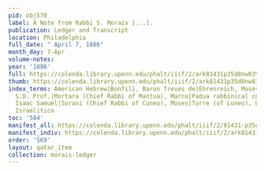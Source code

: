 ```yaml
---
pid: obj570
label: A Note from Rabbi S. Morais [...].
publication: Ledger and Transcript
location: Philadelphia
full_date: " April 7, 1886"
month_day: 7-Apr
volume-notes:
year: '1886'
full: https://colenda.library.upenn.edu/phalt/iiif/2/ark81431p35d8nw83%2FSHA256E-s6850338--5b78d791896ea60125d03ef91a64be997bf4edde357ad5eecbad44fc18adc74a.jpeg/full/3500,/0/default.jpg
thumb: https://colenda.library.upenn.edu/phalt/iiif/2/ark81431p35d8nw83%2FSHA256E-s6850338--5b78d791896ea60125d03ef91a64be997bf4edde357ad5eecbad44fc18adc74a.jpeg/full/!200,200/0/default.jpg
index_terms: American Hebrew|Bonfili, Baron Treves de|Ehrenreich, Moses Leve (of Rome)|Luzzatto,
  S.D. Prof.|Mortara (Chief Rabbi of Mantua), Marco|Padua rabbinical college|Reggio,
  Isaac Samuel|Sorani (Chief Rabbi of Cuneo), Moses|Torre (of Luneo), Lelllio Della|Vessillo
  Israelitico
toc: '584'
manifest_all: https://colenda.library.upenn.edu/phalt/iiif/2/81431-p35d8nw83/manifest
manifest_indiv: https://colenda.library.upenn.edu/phalt/iiif/2/ark81431p35d8nw83%2FSHA256E-s6850338--5b78d791896ea60125d03ef91a64be997bf4edde357ad5eecbad44fc18adc74a.jpeg
order: '569'
layout: qatar_item
collection: morais-ledger
---
```

